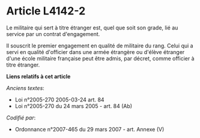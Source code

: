 # Article L4142-2

Le militaire qui sert à titre étranger est, quel que soit son grade, lié au service par un contrat d'engagement.

Il souscrit le premier engagement en qualité de militaire du rang. Celui qui a servi en qualité d'officier dans une armée
étrangère ou d'élève étranger d'une école militaire française peut être admis, par décret, comme officier à titre étranger.

**Liens relatifs à cet article**

_Anciens textes_:

  - Loi n°2005-270 2005-03-24 art. 84
  - Loi n°2005-270 du 24 mars 2005 - art. 84 (Ab)

_Codifié par_:

  - Ordonnance n°2007-465 du 29 mars 2007 - art. Annexe (V)
